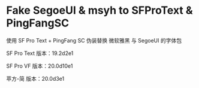 # Fake SegoeUI & msyh to SFProText & PingFangSC
使用 SF Pro Text + PingFang SC 伪装替换 微软雅黑 与 SegoeUI 的字体包  

SF Pro Text 版本：19.2d2e1  

SF Pro VF 版本：20.0d10e1

苹方-简 版本：20.0d3e1  